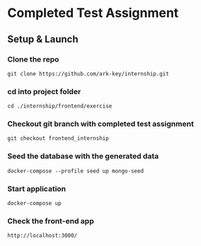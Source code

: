 # Completed Test Assignment

## Setup & Launch

### Clone the repo
```
git clone https://github.com/ark-key/internship.git
```
### cd into project folder
```
cd ./internship/frontend/exercise
```
### Checkout git branch with completed test assignment
```
git checkout frontend_internship
```
### Seed the database with the generated data
```
docker-compose --profile seed up mongo-seed
```
### Start application 
```
docker-compose up
```
### Check the front-end app
```
http://localhost:3000/
```
